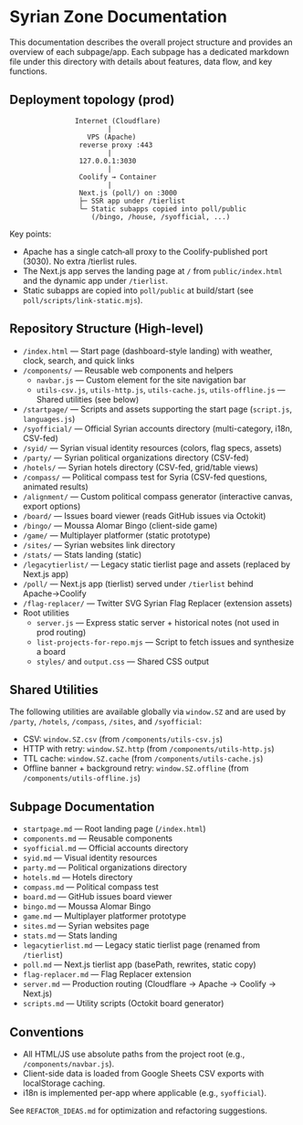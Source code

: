 # Syrian Zone Documentation

This documentation describes the overall project structure and provides an overview of each subpage/app. Each subpage has a dedicated markdown file under this directory with details about features, data flow, and key functions.

## Deployment topology (prod)

```
                Internet (Cloudflare)
                        |
                   VPS (Apache)
                 reverse proxy :443
                        |
                 127.0.0.1:3030
                        |
                 Coolify → Container
                        |
                 Next.js (poll/) on :3000
                 ├─ SSR app under /tierlist
                 └─ Static subapps copied into poll/public
                    (/bingo, /house, /syofficial, ...)
```

Key points:
- Apache has a single catch‑all proxy to the Coolify-published port (3030). No extra /tierlist rules.
- The Next.js app serves the landing page at `/` from `public/index.html` and the dynamic app under `/tierlist`.
- Static subapps are copied into `poll/public` at build/start (see `poll/scripts/link-static.mjs`).

## Repository Structure (High-level)

- `/index.html` — Start page (dashboard-style landing) with weather, clock, search, and quick links
- `/components/` — Reusable web components and helpers
  - `navbar.js` — Custom element for the site navigation bar
  - `utils-csv.js`, `utils-http.js`, `utils-cache.js`, `utils-offline.js` — Shared utilities (see below)
- `/startpage/` — Scripts and assets supporting the start page (`script.js`, `languages.js`)
- `/syofficial/` — Official Syrian accounts directory (multi-category, i18n, CSV-fed)
- `/syid/` — Syrian visual identity resources (colors, flag specs, assets)
- `/party/` — Syrian political organizations directory (CSV-fed)
- `/hotels/` — Syrian hotels directory (CSV-fed, grid/table views)
- `/compass/` — Political compass test for Syria (CSV-fed questions, animated results)
- `/alignment/` — Custom political compass generator (interactive canvas, export options)
- `/board/` — Issues board viewer (reads GitHub issues via Octokit)
- `/bingo/` — Moussa Alomar Bingo (client-side game)
- `/game/` — Multiplayer platformer (static prototype)
- `/sites/` — Syrian websites link directory
- `/stats/` — Stats landing (static)
- `/legacytierlist/` — Legacy static tierlist page and assets (replaced by Next.js app)
- `/poll/` — Next.js app (tierlist) served under `/tierlist` behind Apache→Coolify
- `/flag-replacer/` — Twitter SVG Syrian Flag Replacer (extension assets)
- Root utilities
  - `server.js` — Express static server + historical notes (not used in prod routing)
  - `list-projects-for-repo.mjs` — Script to fetch issues and synthesize a board
  - `styles/` and `output.css` — Shared CSS output

## Shared Utilities

The following utilities are available globally via `window.SZ` and are used by `/party`, `/hotels`, `/compass`, `/sites`, and `/syofficial`:
- CSV: `window.SZ.csv` (from `/components/utils-csv.js`)
- HTTP with retry: `window.SZ.http` (from `/components/utils-http.js`)
- TTL cache: `window.SZ.cache` (from `/components/utils-cache.js`)
- Offline banner + background retry: `window.SZ.offline` (from `/components/utils-offline.js`)

## Subpage Documentation

- `startpage.md` — Root landing page (`/index.html`)
- `components.md` — Reusable components
- `syofficial.md` — Official accounts directory
- `syid.md` — Visual identity resources
- `party.md` — Political organizations directory
- `hotels.md` — Hotels directory
- `compass.md` — Political compass test
- `board.md` — GitHub issues board viewer
- `bingo.md` — Moussa Alomar Bingo
- `game.md` — Multiplayer platformer prototype
- `sites.md` — Syrian websites page
- `stats.md` — Stats landing
- `legacytierlist.md` — Legacy static tierlist page (renamed from `/tierlist`)
- `poll.md` — Next.js tierlist app (basePath, rewrites, static copy)
- `flag-replacer.md` — Flag Replacer extension
- `server.md` — Production routing (Cloudflare → Apache → Coolify → Next.js)
- `scripts.md` — Utility scripts (Octokit board generator)

## Conventions

- All HTML/JS use absolute paths from the project root (e.g., `/components/navbar.js`).
- Client-side data is loaded from Google Sheets CSV exports with localStorage caching.
- i18n is implemented per-app where applicable (e.g., `syofficial`).

See `REFACTOR_IDEAS.md` for optimization and refactoring suggestions.
